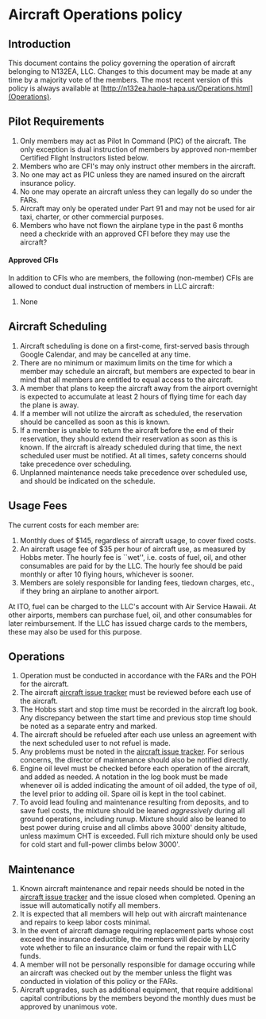 # Aircraft Operations policy

## Introduction

This document contains the policy governing the operation of aircraft
belonging to N132EA, LLC. Changes to this document may be made at any
time by a majority vote of the members. The most recent version of
this policy is always available at
[http://n132ea.haole-hapa.us/Operations.html](Operations).

## Pilot Requirements

1. Only members may act as Pilot In Command (PIC) of the aircraft. The
   only exception is dual instruction of members by approved
   non-member Certified Flight Instructors listed below.
1. Members who are CFI's may only instruct other members in the
   aircraft.
1. No one may act as PIC unless they are named insured on the aircraft
   insurance policy.
1. No one may operate an aircraft unless they can legally do so under
   the FARs.
1. Aircraft may only be operated under Part 91 and may not be used
   for air taxi, charter, or other commercial purposes.
1. Members who have not flown the airplane type in the past 6 months
   need a checkride with an approved CFI before they may use the
   aircraft?

#### Approved CFIs

In addition to CFIs who are members, the following (non-member) CFIs
are allowed to conduct dual instruction of members in LLC aircraft:

1. None

## Aircraft Scheduling

1. Aircraft scheduling is done on a first-come, first-served basis
   through Google Calendar, and may be cancelled at any time.
1. There are no minimum or maximum limits on the time for which a
   member may schedule an aircraft, but members are expected to bear
   in mind that all members are entitled to equal access to the
   aircraft.
1. A member that plans to keep the aircraft away from the airport
   overnight is expected to accumulate at least 2 hours of flying time for
   each day the plane is away.
1. If a member will not utilize the aircraft as scheduled, the
   reservation should be cancelled as soon as this is known.
1. If a member is unable to return the aircraft before the end of
   their reservation, they should extend their reservation as soon as
   this is known. If the aircraft is already scheduled during that
   time, the next scheduled user must be notified. At all times,
   safety concerns should take precedence over scheduling.
1. Unplanned maintenance needs take precedence over scheduled use, and
   should be indicated on the schedule.

## Usage Fees

The current costs for each member are:

1. Monthly dues of $145, regardless of aircraft usage, to cover fixed
   costs.
1. An aircraft usage fee of $35 per hour of aircraft use, as measured
   by Hobbs meter. The hourly fee is ``wet'', i.e. costs of fuel, oil,
   and other consumables are paid for by the LLC. The hourly fee
   should be paid monthly or after 10 flying hours, whichever is sooner.
1. Members are solely responsible for landing fees, tiedown charges,
   etc., if they bring an airplane to another airport.

At ITO, fuel can be charged to the LLC's account with Air Service
Hawaii. At other airports, members can purchase fuel, oil, and other
consumables for later reimbursement. If the LLC has issued charge
cards to the members, these may also be used for this purpose.

## Operations

1. Operation must be conducted in accordance with the FARs and the POH
   for the aircraft.
1. The aircraft
   [aircraft issue tracker](https://github.com/lutorm/N132EA/issues)
   must be reviewed before each use of the aircraft.
1. The Hobbs start and stop time must be recorded in the aircraft log
   book. Any discrepancy between the start time and previous stop time
   should be noted as a separate entry and marked.
1. The aircraft should be refueled after each use unless an agreement
   with the next scheduled user to not refuel is made.
1. Any problems must be noted in the
   [aircraft issue tracker](https://github.com/lutorm/N132EA/issues). For
   serious concerns, the director of maintenance should also be
   notified directly.
1. Engine oil level must be checked before each operation of the
   aircraft, and added as needed. A notation in the log book must be
   made whenever oil is added indicating the amount of oil added, the
   type of oil, the level prior to adding oil. Spare oil is kept in
   the tool cabinet.
1. To avoid lead fouling and maintenance resulting from deposits, and
   to save fuel costs, the mixture should be leaned _aggressively_
   during all ground operations, including runup. Mixture should also
   be leaned to best power during cruise and all climbs above 3000'
   density altitude, unless maximum CHT is exceeded. Full rich mixture
   should only be used for cold start and full-power climbs below
   3000'.

## Maintenance

1. Known aircraft maintenance and repair needs should be noted in the 
   [aircraft issue tracker](https://github.com/lutorm/N132EA/issues)
   and the issue closed when completed. Opening an issue will
   automatically notify all members.
1. It is expected that all members will help out with aircraft
   maintenance and repairs to keep labor costs minimal.
1. In the event of aircraft damage requiring replacement parts whose
   cost exceed the insurance deductible, the members will decide by
   majority vote whether to file an insurance claim or fund the repair
   with LLC funds.
1. A member will not be personally responsible for damage occuring
   while an aircraft was checked out by the member unless the flight
   was conducted in violation of this policy or the FARs.
1. Aircraft upgrades, such as additional equipment, that require
   additional capital contributions by the members beyond the monthly
   dues must be approved by unanimous vote.



